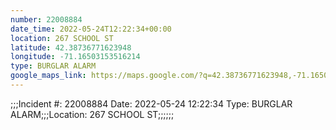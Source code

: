 ```yaml
---
number: 22008884
date_time: 2022-05-24T12:22:34+00:00
location: 267 SCHOOL ST
latitude: 42.38736771623948
longitude: -71.16503153516214
type: BURGLAR ALARM
google_maps_link: https://maps.google.com/?q=42.38736771623948,-71.16503153516214
---
```


;;;Incident #: 22008884  Date: 2022-05-24 12:22:34   Type: BURGLAR ALARM;;;Location: 267 SCHOOL ST;;;;;;
